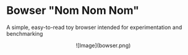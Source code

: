 # Bowser "Nom Nom Nom"

A simple, easy-to-read toy browser intended for experimentation and benchmarking

<div style="text-align: center;">
![Image](bowser.png)
</div>
